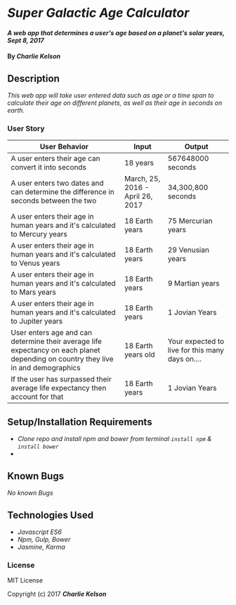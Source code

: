 # _Super Galactic Age Calculator_

#### _A web app that determines a user's age based on a planet's solar years, Sept 8, 2017_

#### By _**Charlie Kelson**_

## Description

_This web app will take user entered data such as age or a time span to calculate their age on different planets, as well as their age in seconds on earth._


### User Story

| User Behavior | Input | Output |
|----|----|----|  
| A user enters their age can convert it into seconds | 18 years | 567648000 seconds |
| A user enters two dates and can determine the difference in seconds between the two  | March, 25, 2016 - April 26, 2017 | 34,300,800 seconds |
| A user enters their age in human years and it's calculated to Mercury years | 18 Earth years | 75 Mercurian years|
| A user enters their age in human years and it's calculated to Venus years | 18 Earth years  | 29 Venusian years|
| A user enters their age in human years and it's calculated to Mars years | 18 Earth years  | 9 Martian years|
| A user enters their age in human years and it's calculated to Jupiter years| 18 Earth years | 1 Jovian Years|
| User enters age and can determine their average life expectancy on each planet depending on country they live in and demographics| 18 Earth years old | Your expected to live for this many days on....|
| If the user has surpassed their average life expectancy then account for that| 18 Earth years | 1 Jovian Years|



## Setup/Installation Requirements

* _Clone repo and install npm and bower from terminal `install npm` & `install bower`_
* 

## Known Bugs

_No known Bugs_



## Technologies Used

* _Javascript ES6_
* _Npm, Gulp, Bower_
* _Jasmine, Karma_

### License

MIT License

Copyright (c) 2017 **_Charlie Kelson_**
